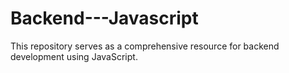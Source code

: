 # Backend---Javascript
This repository serves as a comprehensive resource for backend development using JavaScript. 
